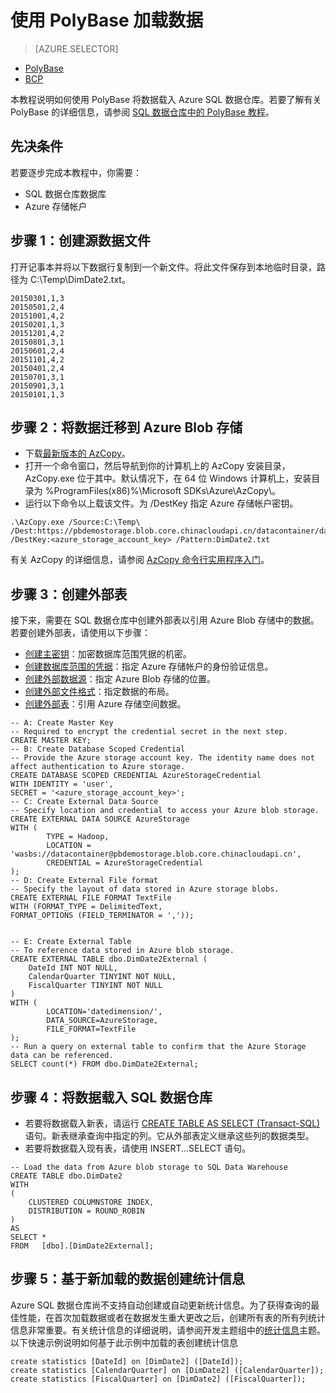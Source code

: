<properties
   pageTitle="使用 PolyBase 加载数据教程 | Azure"
   description="了解如何使用 PolyBase 将数据载入 SQL 数据仓库。"
   services="sql-data-warehouse"
   documentationCenter="NA"
   authors="sahajs"
   manager="jhubbard"
   editor="sahajs"/>

<tags
   ms.service="sql-data-warehouse"
   ms.date="11/04/2015"
   wacn.date="01/20/2016"/>


# 使用 PolyBase 加载数据

> [AZURE.SELECTOR]
- [PolyBase](/documentation/articles/sql-data-warehouse-load-with-polybase-short)
- [BCP](/documentation/articles/sql-data-warehouse-load-with-bcp)

本教程说明如何使用 PolyBase 将数据载入 Azure SQL 数据仓库。若要了解有关 PolyBase 的详细信息，请参阅 [SQL 数据仓库中的 PolyBase 教程][]。


## 先决条件
若要逐步完成本教程中，你需要：

- SQL 数据仓库数据库
- Azure 存储帐户


## 步骤 1：创建源数据文件
打开记事本并将以下数据行复制到一个新文件。将此文件保存到本地临时目录，路径为 C:\\Temp\\DimDate2.txt。

```
20150301,1,3
20150501,2,4
20151001,4,2
20150201,1,3
20151201,4,2
20150801,3,1
20150601,2,4
20151101,4,2
20150401,2,4
20150701,3,1
20150901,3,1
20150101,1,3
```


## 步骤 2：将数据迁移到 Azure Blob 存储

- 下载[最新版本的 AzCopy][]。
- 打开一个命令窗口，然后导航到你的计算机上的 AzCopy 安装目录，AzCopy.exe 位于其中。默认情况下，在 64 位 Windows 计算机上，安装目录为 %ProgramFiles(x86)%\\Microsoft SDKs\\Azure\\AzCopy\\。
- 运行以下命令以上载该文件。为 /DestKey 指定 Azure 存储帐户密钥。

```
.\AzCopy.exe /Source:C:\Temp\ /Dest:https://pbdemostorage.blob.core.chinacloudapi.cn/datacontainer/datedimension/ /DestKey:<azure_storage_account_key> /Pattern:DimDate2.txt
```

有关 AzCopy 的详细信息，请参阅 [AzCopy 命令行实用程序入门][]。


## 步骤 3：创建外部表

接下来，需要在 SQL 数据仓库中创建外部表以引用 Azure Blob 存储中的数据。若要创建外部表，请使用以下步骤：

- [创建主密钥][]：加密数据库范围凭据的机密。
- [创建数据库范围的凭据]：指定 Azure 存储帐户的身份验证信息。
- [创建外部数据源]：指定 Azure Blob 存储的位置。
- [创建外部文件格式]：指定数据的布局。
- [创建外部表]：引用 Azure 存储空间数据。


```
-- A: Create Master Key
-- Required to encrypt the credential secret in the next step.
CREATE MASTER KEY;
-- B: Create Database Scoped Credential
-- Provide the Azure storage account key. The identity name does not affect authentication to Azure storage.
CREATE DATABASE SCOPED CREDENTIAL AzureStorageCredential 
WITH IDENTITY = 'user', 
SECRET = '<azure_storage_account_key>';
-- C: Create External Data Source
-- Specify location and credential to access your Azure blob storage.
CREATE EXTERNAL DATA SOURCE AzureStorage 
WITH (	
		TYPE = Hadoop, 
		LOCATION = 'wasbs://datacontainer@pbdemostorage.blob.core.chinacloudapi.cn',
		CREDENTIAL = AzureStorageCredential
); 
-- D: Create External File format 
-- Specify the layout of data stored in Azure storage blobs. 
CREATE EXTERNAL FILE FORMAT TextFile 
WITH (FORMAT_TYPE = DelimitedText, 
FORMAT_OPTIONS (FIELD_TERMINATOR = ','));


-- E: Create External Table
-- To reference data stored in Azure blob storage.
CREATE EXTERNAL TABLE dbo.DimDate2External (
	DateId INT NOT NULL, 
	CalendarQuarter TINYINT NOT NULL, 
	FiscalQuarter TINYINT NOT NULL
)
WITH (
		LOCATION='datedimension/', 
		DATA_SOURCE=AzureStorage, 
		FILE_FORMAT=TextFile
);
-- Run a query on external table to confirm that the Azure Storage data can be referenced.
SELECT count(*) FROM dbo.DimDate2External;
```



## 步骤 4：将数据载入 SQL 数据仓库

- 若要将数据载入新表，请运行 [CREATE TABLE AS SELECT (Transact-SQL)][] 语句。新表继承查询中指定的列。它从外部表定义继承这些列的数据类型。 
- 若要将数据载入现有表，请使用 INSERT...SELECT 语句。  


```
-- Load the data from Azure blob storage to SQL Data Warehouse
CREATE TABLE dbo.DimDate2
WITH 
(   
    CLUSTERED COLUMNSTORE INDEX,
    DISTRIBUTION = ROUND_ROBIN
)
AS 
SELECT * 
FROM   [dbo].[DimDate2External];
```


## 步骤 5：基于新加载的数据创建统计信息 

Azure SQL 数据仓库尚不支持自动创建或自动更新统计信息。为了获得查询的最佳性能，在首次加载数据或者在数据发生重大更改之后，创建所有表的所有列统计信息非常重要。有关统计信息的详细说明，请参阅开发主题组中的[统计信息][]主题。以下快速示例说明如何基于此示例中加载的表创建统计信息


```
create statistics [DateId] on [DimDate2] ([DateId]);
create statistics [CalendarQuarter] on [DimDate2] ([CalendarQuarter]);
create statistics [FiscalQuarter] on [DimDate2] ([FiscalQuarter]);
```

<!--Article references-->
[SQL 数据仓库中的 PolyBase 教程]: /documentation/articles/sql-data-warehouse-load-with-polybase


<!-- External Links -->
[最新版本的 AzCopy]: http://aka.ms/downloadazcopy
[AzCopy 命令行实用程序入门]: /documentation/articles/storage-use-azcopy

[创建外部数据源]: https://msdn.microsoft.com/zh-cn/library/dn935022(v=sql.130).aspx
[创建外部文件格式]: https://msdn.microsoft.com/zh-cn/library/dn935026(v=sql.130).aspx
[创建外部表]: https://msdn.microsoft.com/zh-cn/library/dn935021(v=sql.130).aspx
[创建主密钥]: https://msdn.microsoft.com/zh-cn/library/ms174382.aspx
[创建数据库范围的凭据]: https://msdn.microsoft.com/zh-cn/library/mt270260.aspx
[CREATE TABLE AS SELECT (Transact-SQL)]: https://msdn.microsoft.com/zh-cn/library/mt204041.aspx


<!--Article references-->

[统计信息]: /documentation/articles/sql-data-warehouse-develop-statistics

<!---HONumber=Mooncake_1207_2015-->
